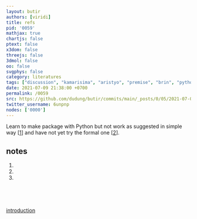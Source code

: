 ```yaml
---
layout: butir
authors: [viridi]
title: refs
pid: '0059'
mathjax: true
chartjs: false
ptext: false
x3dom: false
threejs: false
3dmol: false
oo: false
svgphys: false
category: literatures
tags: ["discussion", "kamarisima", "aristyo", "premise", "brin", "python"]
date: 2021-07-09 21:38:00 +0700
permalink: /0059
src: https://github.com/dudung/butir/commits/main/_posts/0/05/2021-07-09-refs.md
twitter_username: 6unpnp
nodes: ['0000']
---
```

Learn to make package with Python but not work as suggested in simple way [[1](#r01)] and have not yet try the formal one [[2](#r02)].

## notes
1. <a name=r01></a>
2. <a name=r02></a>
3. <a name=r03></a>


## &nbsp;
[introduction](0000)


